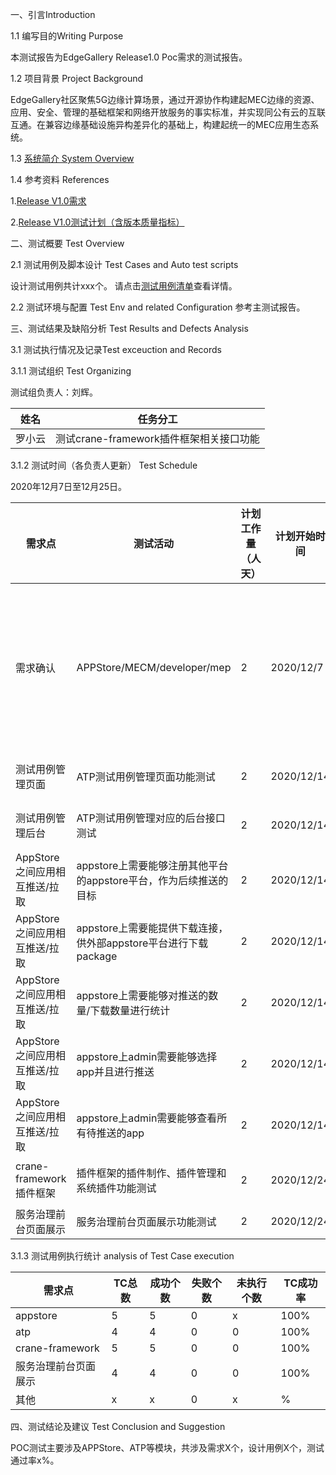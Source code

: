 一、引言Introduction

1.1 编写目的Writing Purpose

本测试报告为EdgeGallery Release1.0 Poc需求的测试报告。

1.2 项目背景 Project Background

EdgeGallery社区聚焦5G边缘计算场景，通过开源协作构建起MEC边缘的资源、应用、安全、管理的基础框架和网络开放服务的事实标准，并实现同公有云的互联互通。在兼容边缘基础设施异构差异化的基础上，构建起统一的MEC应用生态系统。

1.3 [系统简介 System Overview](https://gitee.com/edgegallery/docs/blob/master/Get%20Started/Start%20from%20A%20Demo%20on%20EdgeGallery.md)

1.4 参考资料 References

1.[Release V1.0需求](https://gitee.com/OSDT/dashboard/issues?issue_type_id=238024&labels=ReleaseV1.0)

2.[Release V1.0测试计划（含版本质量指标）](https://gitee.com/edgegallery/community/blob/master/Test%20WG/Test%20Release/EdgeGallery%20R1.0%20Test%20Plan.md)

二、测试概要 Test Overview

2.1 测试用例及脚本设计 Test Cases and Auto test scripts

设计测试用例共计xxx个。
请点击[测试用例清单](https://gitee.com/OSDT/dashboard/issues?issue_type_id=232575&labels=ReleaseV1.0)查看详情。

2.2 测试环境与配置 Test Env and related Configuration
参考主测试报告。


三、测试结果及缺陷分析 Test Results and Defects Analysis

3.1 测试执行情况及记录Test exceuction and Records

3.1.1 测试组织 Test Organizing

测试组负责人：刘辉。

| 姓名 | 任务分工 |
|---|---|
| 罗小云 | 测试crane-framework插件框架相关接口功能 |

3.1.2 测试时间（各负责人更新） Test Schedule

2020年12月7日至12月25日。

|需求点|测试活动|计划工作量（人天）|计划开始时间|计划完成时间|实际开始时间|实际完成时间|实际工作量（人天）|负责人|Progress|
|---|---|---|---|---|---|---|---|---|---|
|需求确认|APPStore/MECM/developer/mep |2 |2020/12/7 |2020/12/24|2020/12/7|2020/12/24| 1|张海龙/张倍源/刘慧玲/陆鑫 | 100%|
|测试用例管理页面|ATP测试用例管理页面功能测试 |2 |2020/12/14 |2020/12/19|2020/12/14|2020/12/24| 1|刘慧玲 | 100%|
|测试用例管理后台|ATP测试用例管理对应的后台接口测试 |2 |2020/12/14 |2020/12/19|2020/12/14|2020/12/24| 1|刘慧玲 | 100%|
|AppStore之间应用相互推送/拉取|appstore上需要能够注册其他平台的appstore平台，作为后续推送的目标|2|2020/12/14|2020/12/25|2020/12/14|2020/12/25|1|孙靖涵|100%|
|AppStore之间应用相互推送/拉取|appstore上需要能提供下载连接，供外部appstore平台进行下载package|2|2020/12/14|2020/12/25|2020/12/14|2020/12/25|1|孙靖涵|100%|
|AppStore之间应用相互推送/拉取|appstore上需要能够对推送的数量/下载数量进行统计|2|2020/12/14|2020/12/25|2020/12/14|2020/12/25|1|孙靖涵|100%|
|AppStore之间应用相互推送/拉取|appstore上admin需要能够选择app并且进行推送|2|2020/12/14|2020/12/25|2020/12/14|2020/12/25|1|孙靖涵|100%|
|AppStore之间应用相互推送/拉取|appstore上admin需要能够查看所有待推送的app|2|2020/12/14|2020/12/25|2020/12/14|2020/12/25|1|孙靖涵|100%|
|crane-framework插件框架|插件框架的插件制作、插件管理和系统插件功能测试|2|2020/12/24|2020/12/26|2020/12/24|2020/12/26|2|罗小云|100%|
|服务治理前台页面展示|服务治理前台页面展示功能测试|2|2020/12/24|2020/12/26|2020/12/24|2020/12/26|2|鹿鑫|100%|
 

3.1.3 测试用例执行统计 analysis of Test Case execution

|需求点|TC总数|成功个数|失败个数|未执行个数|TC成功率|
|--|--|--|--|--|--|
| appstore| 5| 5| 0 | x|100% |
| atp| 4| 4| 0 | 0| 100% |
| crane-framework| 5| 5| 0 | 0| 100% |
| 服务治理前台页面展示| 4| 4| 0 | 0| 100% |
| 其他| x| x| 0 | x| % |



四、测试结论及建议 Test Conclusion and Suggestion

POC测试主要涉及APPStore、ATP等模块，共涉及需求X个，设计用例X个，测试通过率x%。

